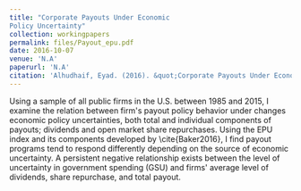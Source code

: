 ```yaml
---
title: "Corporate Payouts Under Economic
Policy Uncertainty"
collection: workingpapers
permalink: files/Payout_epu.pdf
date: 2016-10-07
venue: 'N.A'
paperurl: 'N.A'
citation: 'Alhudhaif, Eyad. (2016). &quot;Corporate Payouts Under Economic Policy Uncertainty&quot;. <i>Working Paper</i>.'
---
```

Using a sample of all public firms in the U.S. between 1985 and 2015, I examine the relation between firm's payout policy behavior under changes economic policy uncertainties, both total and individual components of payouts; dividends and open market share repurchases. Using the EPU index and its components developed by \cite{Baker2016}, I find payout programs tend to respond differently depending on the source of economic uncertainty. A persistent negative relationship exists between the level of uncertainty in government spending (GSU) and firms' average level of dividends, share repurchase, and total payout.
